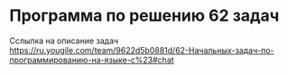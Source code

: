 # Программа по решению 62 задач
Сслылка на описание задач https://ru.yougile.com/team/9622d5b0881d/62-Начальных-задач-по-программированию-на-языке-c%23#chat
